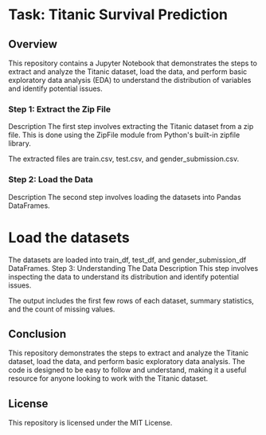 #  Task: Titanic Survival Prediction
##  Overview
This repository contains a Jupyter Notebook that demonstrates the steps to extract and analyze the Titanic dataset, load the data, and perform basic exploratory data analysis (EDA) to understand the distribution of variables and identify potential issues.

### Step 1: Extract the Zip File
Description
The first step involves extracting the Titanic dataset from a zip file. This is done using the ZipFile module from Python's built-in zipfile library.

The extracted files are train.csv, test.csv, and gender_submission.csv.
### Step 2: Load the Data
Description
The second step involves loading the datasets into Pandas DataFrames.

# Load the datasets

The datasets are loaded into train_df, test_df, and gender_submission_df DataFrames.
Step 3: Understanding The Data
Description
This step involves inspecting the data to understand its distribution and identify potential issues.

The output includes the first few rows of each dataset, summary statistics, and the count of missing values.

## Conclusion
This repository demonstrates the steps to extract and analyze the Titanic dataset, load the data, and perform basic exploratory data analysis. The code is designed to be easy to follow and understand, making it a useful resource for anyone looking to work with the Titanic dataset.

## License
This repository is licensed under the MIT License.

